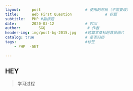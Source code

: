 ```yaml
---
layout:     post                    # 使用的布局（不需要改）
title:      Web First Question               # 标题 
subtitle:   PHP #副标题
date:       2020-03-12              # 时间
author:        SGQ                   # 作者
header-img: img/post-bg-2015.jpg    #这篇文章标题背景图片
catalog: true                       # 是否归档
tags:                               #标签
    - PHP  -GET
    
---
```


## HEY
> 学习过程
>
